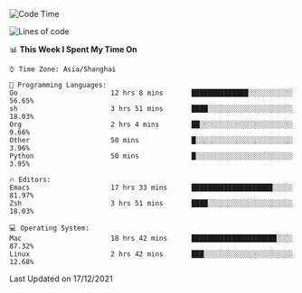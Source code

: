<!--START_SECTION:waka-->
![Code Time](http://img.shields.io/badge/Code%20Time-496%20hrs%2010%20mins-blue)

![Lines of code](https://img.shields.io/badge/From%20Hello%20World%20I%27ve%20Written-22%20Thousand%20lines%20of%20code-blue)

📊 **This Week I Spent My Time On** 

```text
⌚︎ Time Zone: Asia/Shanghai

💬 Programming Languages: 
Go                       12 hrs 8 mins       ██████████████░░░░░░░░░░░   56.65% 
sh                       3 hrs 51 mins       ████░░░░░░░░░░░░░░░░░░░░░   18.03% 
Org                      2 hrs 4 mins        ██░░░░░░░░░░░░░░░░░░░░░░░   9.66% 
Other                    50 mins             █░░░░░░░░░░░░░░░░░░░░░░░░   3.96% 
Python                   50 mins             █░░░░░░░░░░░░░░░░░░░░░░░░   3.95%

🔥 Editors: 
Emacs                    17 hrs 33 mins      ████████████████████░░░░░   81.97% 
Zsh                      3 hrs 51 mins       ████░░░░░░░░░░░░░░░░░░░░░   18.03%

💻 Operating System: 
Mac                      18 hrs 42 mins      █████████████████████░░░░   87.32% 
Linux                    2 hrs 42 mins       ███░░░░░░░░░░░░░░░░░░░░░░   12.68%

```


 Last Updated on 17/12/2021
<!--END_SECTION:waka-->
